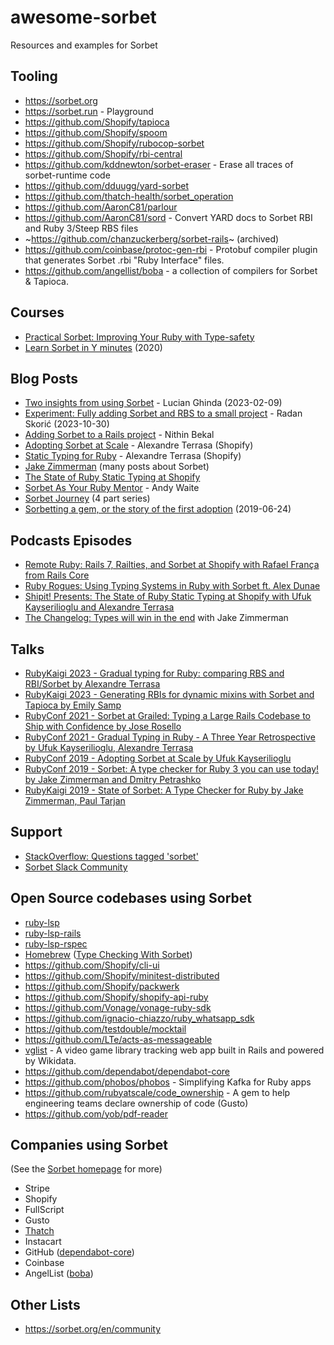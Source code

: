 # awesome-sorbet
Resources and examples for Sorbet

## Tooling

* https://sorbet.org
* https://sorbet.run - Playground
* https://github.com/Shopify/tapioca
* https://github.com/Shopify/spoom
* https://github.com/Shopify/rubocop-sorbet
* https://github.com/Shopify/rbi-central
* https://github.com/kddnewton/sorbet-eraser - Erase all traces of sorbet-runtime code
* https://github.com/dduugg/yard-sorbet
* https://github.com/thatch-health/sorbet_operation
* https://github.com/AaronC81/parlour
* https://github.com/AaronC81/sord - Convert YARD docs to Sorbet RBI and Ruby 3/Steep RBS files
* ~https://github.com/chanzuckerberg/sorbet-rails~ (archived)
* https://github.com/coinbase/protoc-gen-rbi - Protobuf compiler plugin that generates Sorbet .rbi "Ruby Interface" files.
* https://github.com/angellist/boba - a collection of compilers for Sorbet & Tapioca.

## Courses

* [Practical Sorbet: Improving Your Ruby with Type-safety](https://www.udemy.com/course/practical-sorbet/)
* [Learn Sorbet in Y minutes](https://jdkaplan.dev/blog/learn-sorbet-in-y-minutes/) (2020)

## Blog Posts

* [Two insights from using Sorbet](https://allaboutcoding.ghinda.com/two-insights-from-using-sorbet) - Lucian Ghinda (2023-02-09)
* [Experiment: Fully adding Sorbet and RBS to a small project](https://radanskoric.com/experiments/experiment-gradual-typing) - Radan Skorić (2023-10-30)
* [Adding Sorbet to a Rails project](https://nithinbekal.com/posts/sorbet-rails/) - Nithin Bekal
* [Adopting Sorbet at Scale](https://shopify.engineering/adopting-sorbet) - Alexandre Terrasa (Shopify)
* [Static Typing for Ruby](https://shopify.engineering/static-typing-ruby) - Alexandre Terrasa (Shopify)
* [Jake Zimmerman](https://blog.jez.io/categories/#sorbet) (many posts about Sorbet)
* [The State of Ruby Static Typing at Shopify](https://shopify.engineering/the-state-of-ruby-static-typing-at-shopify)
* [Sorbet As Your Ruby Mentor](https://railsatscale.com/2023-01-04-sorbet-your-ruby-mentor/) - Andy Waite
* [Sorbet Journey](https://dunae.ca/2020/12/01/sorbet-journey-types-motivation.html) (4 part series)
* [Sorbetting a gem, or the story of the first adoption](https://evilmartians.com/chronicles/sorbetting-a-gem) (2019-06-24)

## Podcasts Episodes

* [Remote Ruby: Rails 7, Railties, and Sorbet at Shopify with Rafael França from Rails Core
](https://remoteruby.com/157)
* [Ruby Rogues: Using Typing Systems in Ruby with Sorbet ft. Alex Dunae](https://topenddevs.com/podcasts/ruby-rogues/episodes/using-typing-systems-in-ruby-with-sorbet-ft-alex-dunae-ruby-512)
* [Shipit! Presents: The State of Ruby Static Typing at Shopify with Ufuk Kayserilioglu and Alexandre Terrasa](https://www.youtube.com/watch?v=DA9gPuBkhFk)
* [The Changelog: Types will win in the end](https://changelog.com/podcast/548) with Jake Zimmerman

## Talks

* [RubyKaigi 2023 - Gradual typing for Ruby: comparing RBS and RBI/Sorbet by Alexandre Terrasa](https://www.youtube.com/watch?v=GOC4BRJ-OPY)
* [RubyKaigi 2023 - Generating RBIs for dynamic mixins with Sorbet and Tapioca by Emily Samp](https://www.youtube.com/watch?v=UpbVZ4Gqk3c)
* [RubyConf 2021 - Sorbet at Grailed: Typing a Large Rails Codebase to Ship with Confidence by Jose Rosello](https://www.youtube.com/watch?v=oI4dEMmsTEk)
* [RubyConf 2021 - Gradual Typing in Ruby - A Three Year Retrospective by Ufuk Kayserilioglu, Alexandre Terrasa](https://www.youtube.com/watch?v=a3jfpSmikdg)
* [RubyConf 2019 - Adopting Sorbet at Scale by Ufuk Kayserilioglu
](https://www.youtube.com/watch?v=v9oYeSZGkUw)
* [RubyConf 2019 - Sorbet: A type checker for Ruby 3 you can use today! by Jake Zimmerman and Dmitry Petrashko](https://www.youtube.com/watch?v=jielBIZ40mw)
* [RubyKaigi 2019 - State of Sorbet: A Type Checker for Ruby by Jake Zimmerman, Paul Tarjan](https://www.youtube.com/watch?v=odmlf_ezsBo)

## Support

* [StackOverflow: Questions tagged 'sorbet'](https://stackoverflow.com/questions/tagged/sorbet)
* [Sorbet Slack Community](https://sorbet.org/slack)

## Open Source codebases using Sorbet

* [ruby-lsp](https://github.com/Shopify/ruby-lsp)
* [ruby-lsp-rails](https://github.com/Shopify/ruby-lsp-rails)
* [ruby-lsp-rspec](https://github.com/st0012/ruby-lsp-rspec)
* [Homebrew](https://brew.sh) ([Type Checking With Sorbet](https://docs.brew.sh/Typechecking))
* https://github.com/Shopify/cli-ui
* https://github.com/Shopify/minitest-distributed
* https://github.com/Shopify/packwerk
* https://github.com/Shopify/shopify-api-ruby
* https://github.com/Vonage/vonage-ruby-sdk
* https://github.com/ignacio-chiazzo/ruby_whatsapp_sdk
* https://github.com/testdouble/mocktail
* https://github.com/LTe/acts-as-messageable
* [vglist](https://github.com/connorshea/vglist) - A video game library tracking web app built in Rails and powered by Wikidata.
* https://github.com/dependabot/dependabot-core
* https://github.com/phobos/phobos - Simplifying Kafka for Ruby apps
* https://github.com/rubyatscale/code_ownership - A gem to help engineering teams declare ownership of code (Gusto)
* https://github.com/yob/pdf-reader

## Companies using Sorbet

(See the [Sorbet homepage](https://sorbet.org/) for more)

* Stripe
* Shopify
* FullScript
* Gusto
* [Thatch](https://thatch.ai/)
* Instacart
* GitHub ([dependabot-core](https://github.com/dependabot/dependabot-core/))
* Coinbase
* AngelList ([boba](https://github.com/angellist/boba/tree/main/lib))

## Other Lists

* https://sorbet.org/en/community
